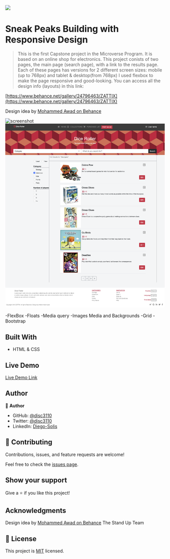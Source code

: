 ![](https://img.shields.io/badge/Microverse-blueviolet)

# Sneak Peaks Building with Responsive Design

> This is the first Capstone project in the Microverse Program. It is based on an online shop for electronics. This project conists of two pages, the main page (search page), with a link to the results page. Each of these pages has versions for 2 different screen sizes: mobile (up to 768px) and tablet & desktop(from 768px) I used flexbox to make the page responsive and good-looking. 
You can access all the design info (layouts) in this link:

[https://www.behance.net/gallery/24796463/ZATTIX](https://www.behance.net/gallery/24796463/ZATTIX)

Design idea by [Mohammed Awad on Behance](https://www.behance.net/M_Awad)

![screenshot](Assets/images/screenshot.png)
![screenshot](Assets/images/screenshot1.png)

-FlexBox
-Floats
-Media query
-Images Media and Backgrounds
-Grid
-Bootstrap


## Built With

- HTML & CSS


## Live Demo

[Live Demo Link](https://disc3110.github.io/Capstone-online-shop/)


## Author

👤 **Author**

- GitHub: [@disc3110](https://github.com/disc3110)
- Twitter: [@disc3110](https://twitter.com/disc3110)
- LinkedIn: [Diego-Solis](https://linkedin.com/diego-solis-277651184)

## 🤝 Contributing

Contributions, issues, and feature requests are welcome!

Feel free to check the [issues page](issues/).

## Show your support

Give a ⭐️ if you like this project!

## Acknowledgments

Design idea by [Mohammed Awad on Behance](https://www.behance.net/M_Awad)
The Stand Up Team

## 📝 License

This project is [MIT](./LICENSE) licensed.
